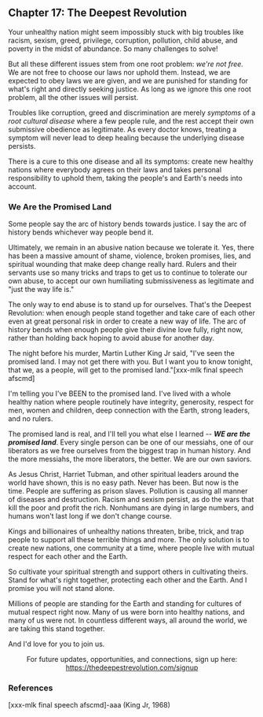 ## Chapter 17: The Deepest Revolution

Your unhealthy nation might seem impossibly stuck with big troubles like racism, sexism, greed, privilege, corruption, pollution, child abuse, and poverty in the midst of abundance. So many challenges to solve!

But all these different issues stem from one root problem: _we're not free._ We are not free to choose our laws nor uphold them. Instead, we are expected to obey laws we are given, and we are punished for standing for what's right and directly seeking justice. As long as we ignore this one root problem, all the other issues will persist.

Troubles like corruption, greed and discrimination are merely _symptoms_ of a _root cultural disease_ where a few people rule, and the rest accept their own submissive obedience as legitimate. As every doctor knows, treating a symptom will never lead to deep healing because the underlying disease persists.

There is a cure to this one disease and all its symptoms: create new healthy nations where everybody agrees on their laws and takes personal responsibility to uphold them, taking the people's and Earth's needs into account.

### We Are the Promised Land

Some people say the arc of history bends towards justice. I say the arc of history bends whichever way people bend it.

Ultimately, we remain in an abusive nation because we tolerate it. Yes, there has been a massive amount of shame, violence, broken promises, lies, and spiritual wounding that make deep change really hard. Rulers and their servants use so many tricks and traps to get us to continue to tolerate our own abuse, to accept our own humiliating submissiveness as legitimate and "just the way life is."

The only way to end abuse is to stand up for ourselves. That's the Deepest Revolution: when enough people stand together and take care of each other even at great personal risk in order to create a new way of life. The arc of history bends when enough people give their divine love fully, right now, rather than holding back hoping to avoid abuse for another day.

The night before his murder, Martin Luther King Jr said, "I've seen the promised land. I may not get there with you. But I want you to know tonight, that we, as a people, will get to the promised land."[xxx-mlk final speech afscmd]

I'm telling you I've BEEN to the promised land. I've lived with a whole healthy nation where people routinely have integrity, generosity, respect for men, women and children, deep connection with the Earth, strong leaders, and no rulers.

The promised land is real, and I'll tell you what else I learned -- _**WE are the promised land**_. Every single person can be one of our messiahs, one of our liberators as we free ourselves from the biggest trap in human history. And the more messiahs, the more liberators, the better. We are our own saviors.

As Jesus Christ, Harriet Tubman, and other spiritual leaders around the world have shown, this is no easy path. Never has been. But now is the time. People are suffering as prison slaves. Pollution is causing all manner of diseases and destruction. Racism and sexism persist, as do the wars that kill the poor and profit the rich. Nonhumans are dying in large numbers, and humans won't last long if we don't change course.

Kings and billionaires of unhealthy nations threaten, bribe, trick, and trap people to support all these terrible things and more. The only solution is to create new nations, one community at a time, where people live with mutual respect for each other and the Earth.

So cultivate your spiritual strength and support others in cultivating theirs. Stand for what's right together, protecting each other and the Earth. And I promise you will not stand alone.

Millions of people are standing for the Earth and standing for cultures of mutual respect right now. Many of us were born into healthy nations, and many of us were not. In countless different ways, all around the world, we are taking this stand together.

And I'd love for you to join us.


<center>For future updates, opportunities, and connections, sign up here:<br/><a href="https://thedeepestrevolution.com/signup">https://thedeepestrevolution.com/signup</a></center>

### References

[xxx-mlk final speech afscmd]-aaa (King Jr, 1968)